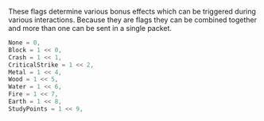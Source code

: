 These flags determine various bonus effects which can be triggered during various interactions. Because they are flags they can be combined together and more than one can be sent in a single packet.

```cs
None = 0,
Block = 1 << 0,
Crash = 1 << 1,
CriticalStrike = 1 << 2,
Metal = 1 << 4,
Wood = 1 << 5,
Water = 1 << 6,
Fire = 1 << 7,
Earth = 1 << 8,
StudyPoints = 1 << 9,
```